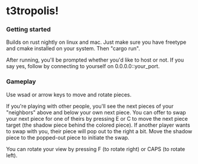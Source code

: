 <h1>t3tropolis!</h1>

<h3>Getting started</h3>
<p>Builds on rust nightly on linux and mac. Just make sure you have freetype and cmake installed on your system. Then "cargo run".</p>
<p>After running, you'll be prompted whether you'd like to host or not. If you say yes, follow by connecting to yourself on 0.0.0.0::your_port.</p>

<h3>Gameplay</h3>
<p>Use wsad or arrow keys to move and rotate pieces.</p>
<p>If you're playing with other people, you'll see the next pieces of your "neighbors" above and below your own next piece. You can offer to swap your next piece for one of theirs by pressing E or C to move the next piece target (the shadow piece behind the colored piece). If another player wants to swap with you, their piece will pop out to the right a bit. Move the shadow piece to the popped-out piece to initiate the swap.</p>
<p>You can rotate your view by pressing F (to rotate right) or CAPS (to rotate left).</p>